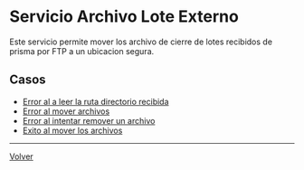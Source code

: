 # Servicio Archivo Lote Externo
Este servicio permite mover los archivo de cierre de lotes recibidos de prisma por FTP a un ubicacion segura.

## Casos 
- [Error al a leer la ruta directorio recibida ][CASO1-ERROR]
- [Error al mover archivos][CASO2-ERROR]
- [Error al intentar remover un archivo][CASO3-ERROR]
- [Exito al mover los archivos][CASO4-EXITO]

***
[Volver][URL-Volver]

<!-- rutas -->
[CASO1-ERROR]: https://github.com/Corrientes-Telecomunicaciones/api_go_pasarela/blob/development/document/prisma/cierreloteprisma/02-servicio_archivo_lote_externo_error_leer_directorio.md
[CASO2-ERROR]: https://github.com/Corrientes-Telecomunicaciones/api_go_pasarela/blob/development/document/prisma/cierreloteprisma/03-servicio_archivo_lote_externo_error_al_mover_archivos.md
[CASO3-ERROR]: https://github.com/Corrientes-Telecomunicaciones/api_go_pasarela/blob/development/document/prisma/cierreloteprisma/04-servicio_archivo_lote_externo_error_eliminar_archivo.md
[CASO4-EXITO]: https://github.com/Corrientes-Telecomunicaciones/api_go_pasarela/blob/development/document/prisma/cierreloteprisma/05-servicio_archivo_lote_externo_exito_al_mover_archivo.md
[URL-Volver]: https://github.com/Corrientes-Telecomunicaciones/api_go_pasarela/blob/development/document/prisma/cierreloteprisma/00-cierre_de_lote_prisma.md
